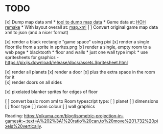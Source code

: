 TODO
====

[x] Dump map data xml
    * [tool to dump map data](https://download-directory.github.io/?url=https%3A%2F%2Fgithub.com%2Fdougmencken%2FHeadOverHeels%2Ftree%2Fmaster%2Fgamedata%2Fmap)
    * Game data at: [HOH remake](https://github.com/dougmencken/HeadOverHeels/tree/master/gamedata/map)
    * With layout overall at: [map.xml](https://github.com/dougmencken/HeadOverHeels/blob/master/gamedata/map/map.xml)
[ ] Convert original game map data xml to json (and a nicer format)

[x] render a black rectangle "game space" using pixi
[x] render a single floor tile from a sprite in sprites.png
[x] render a single, empty room to a web page
    * blacktooth
    * floor and walls
    * just one wall type
    impl:
        * use spritesheets for graphics - https://pixijs.download/release/docs/assets.Spritesheet.html

[x] render all planets
[x] render a door
    [x] plus the extra space in the room for it        
[x] render doors on all sides    

[x] pixelated blanker sprites for edges of floor

[ ] convert basic room xml to Room typescript type:
    [ ] planet
    [ ] dimensions
    [ ] floor type
    [ ] room colour
    [ ] wall graphics



Reading: https://pikuma.com/blog/isometric-projection-in-games#:~:text=A%202%3A1%20ratio%20can,to%20move%201.732%20pixels%20vertically.